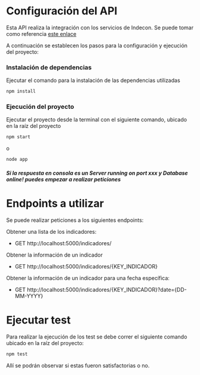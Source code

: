 # Configuración del API

Esta API realiza la integración con los servicios de Indecon.
Se puede tomar como referencia [este enlace](<[Link](https://www.indecon.site/)>)

A continuación se establecen los pasos para la configuración y ejecución del proyecto:

### Instalación de dependencias

Ejecutar el comando para la instalación de las dependencias utilizadas

```bash
npm install
```

### Ejecución del proyecto

Ejecutar el proyecto desde la terminal con el siguiente comando, ubicado en la raíz del proyecto

```bash
npm start
```

o

```bash
node app
```

##### Si la respuesta en consola es un _Server running on port xxx_ y _Database online!_ puedes empezar a realizar peticiones

# Endpoints a utilizar

Se puede realizar peticiones a los siguientes endpoints:

Obtener una lista de los indicadores:

- GET http://localhost:5000/indicadores/

Obtener la información de un indicador

- GET http://localhost:5000/indicadores/{KEY_INDICADOR}

Obtener la información de un indicador para una fecha específica:

- GET http://localhost:5000/indicadores/{KEY_INDICADOR}?date={DD-MM-YYYY}

# Ejecutar test

Para realizar la ejecución de los test se debe correr el siguiente comando ubicado en la raíz del proyecto:

```bash
npm test
```

Allí se podrán observar si estas fueron satisfactorias o no.
